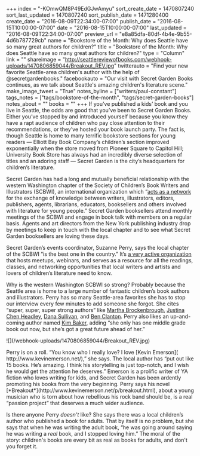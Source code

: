 +++
index = "-KOmwQM8P49EdGJwAmyu"
sort_create_date = 1470807240
sort_last_updated = 1470807240
sort_publish_date = 1471280400
create_date = "2016-08-09T22:34:00-07:00"
publish_date = "2016-08-15T10:00:00-07:00"
date = "2016-08-15T10:00:00-07:00"
last_updated = "2016-08-09T22:34:00-07:00"
preview_url = "e8a85dfa-80df-4b4e-9b55-4d6b787729cb"
name = "Bookstore of the Month: Why does Seattle have so many great authors for children?"
title = "Bookstore of the Month: Why does Seattle have so many great authors for children?"
type = "Column"
link = ""
shareimage = "http://seattlereviewofbooks.com/webhook-uploads/1470806859044/Breakout_REV.jpg"
twitterauto = "Find your new favorite Seattle-area children's author with the help of @secretgardenbooks."
facebookauto = "Our visit with Secret Garden Books continues, as we talk about Seattle's amazing children's literature scene."
make_image_tweet = "True"
notes_byline = ["writers/paul-constant"]
tags_notes = ["tags/bookstore-of-the-month", "tags/secret-garden-books"]
notes_about = ""
books = ""
+++
If you’ve published a kids’ book and you live in Seattle, the odds are good that you’ve been to Secret Garden Books. Either you’ve stopped by and introduced yourself because you know they have a rapt audience of children who pay close attention to their recommendations, or they’ve hosted your book launch party. The fact is, though Seattle is home to many terrific bookstore sections for  young readers — Elliott Bay Book Company’s children’s section improved exponentially when the store moved from Pioneer Square to Capitol Hill; University Book Store has always had an incredibly diverse selection of titles and an adoring staff — Secret Garden is the city’s headquarters for children’s literature.

Secret Garden has had a long and mutually beneficial relationship with the western Washington chapter of the Society of Children’s Book Writers and Illustrators (SCBWI), an international organization which “[acts as a network](http://www.scbwi.org/about/) for the exchange of knowledge between writers, illustrators, editors, publishers, agents, librarians, educators, booksellers and others involved with literature for young people.” Secret Garden booksellers attend monthly meetings of the SCBWI and engage in book talk with members on a regular basis. Agents and art directors from the New York publishing industry drop by meetings to keep in touch with the local chapter and to see what Secret Garden booksellers are loving these days.

Secret Garden’s events coordinator, Suzanne Perry, says the local chapter of the SCBWI “is the best one in the country.” It’s [a very active organization](http://chinookupdate.blogspot.com/) that hosts meetups, webinars, and serves as a resource for all the readings, classes, and networking opportunities that local writers and artists and lovers of children’s literature need to know.

Why is the western Washington SCBWI so strong? Probably because the Seattle area is home to a large number of fantastic children’s book authors and illustrators. Perry has so many Seattle-area favorites she has to stop our interview every few minutes to add someone she forgot. She cites “super, super, super strong authors” like [Martha Brockenbrough]( http://martha-brockenbrough.squarespace.com/), [Justina Chen Headley](http://justinachen.blogspot.com/p/books.html), [Dana Sullivan]( http://www.danajsullivan.com/), and [Ben Clanton]( http://www.benclanton.com/). Perry also likes an up-and-coming author named [Kim Baker]( http://kimbakerbooks.com/), adding “she only has one middle grade book out now, but she’s got a great future ahead of her.”

<p class="image-left">![](/webhook-uploads/1470806859044/Breakout_REV.jpg)</p> Perry is on a roll. “You know who I really love? I love [Kevin Emerson]( http://www.kevinemerson.net/),” she says. The local author has “put out like 15 books. He’s amazing. I think his storytelling is just top-notch, and I wish he would get the attention he deserves.” Emerson is a prolific writer of YA fiction who loves writing for kids, and Secret Garden has been ardently promoting his books from the very beginning. Perry says his novel [*Breakout*](http://www.kevinemerson.net/p/breakout.html), about a young musician who is torn about how rebellious his rock band should be, is a real “passion project” that deserves a much wider audience.

Is there anyone Perry *doesn’t* like? She says there was a local children’s author who published a book for adults. That by itself is no problem, but she says that when he was writing the adult book, “he was going around saying he was writing a *real* book, and I stopped loving him.” The moral of the story: children's books are every bit as real as books for adults, and don't you forget it.
